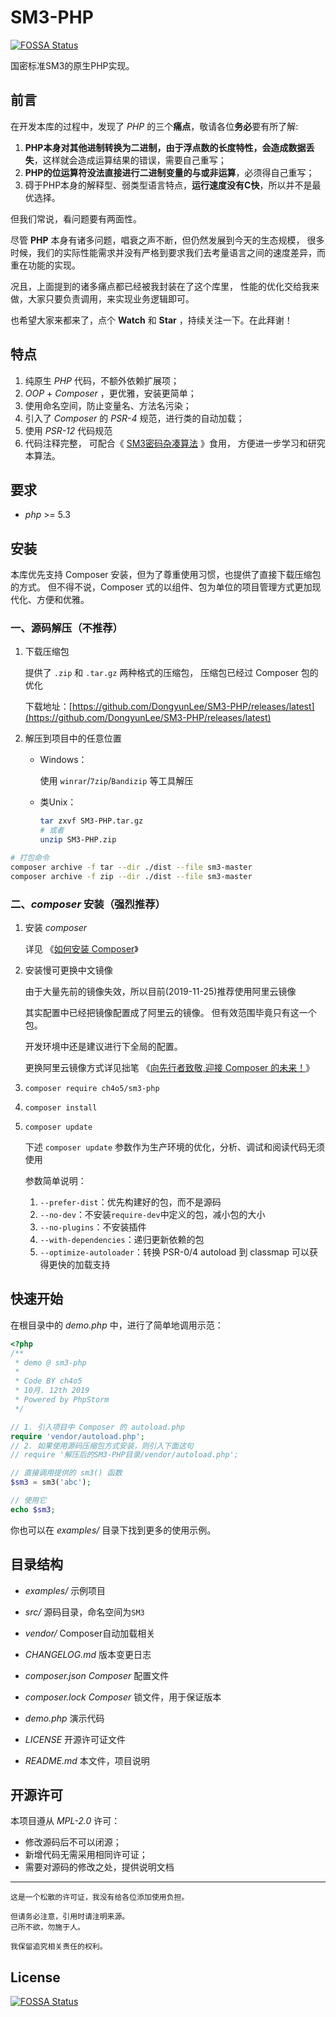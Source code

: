 # SM3-PHP
[![FOSSA Status](https://app.fossa.com/api/projects/git%2Bgithub.com%2FDongyunLee%2FSM3-PHP.svg?type=shield)](https://app.fossa.com/projects/git%2Bgithub.com%2FDongyunLee%2FSM3-PHP?ref=badge_shield)


国密标准SM3的原生PHP实现。

## 前言

在开发本库的过程中，发现了 *PHP* 的三个**痛点**，敬请各位**务必**要有所了解:

1. **PHP本身对其他进制转换为二进制，由于浮点数的长度特性，会造成数据丢失**，这样就会造成运算结果的错误，需要自己重写；
2. **PHP的位运算符没法直接进行二进制变量的与或非运算**，必须得自己重写；
3. 碍于PHP本身的解释型、弱类型语言特点，**运行速度没有C快**，所以并不是最优选择。

但我们常说，看问题要有两面性。 

尽管 **PHP** 本身有诸多问题，唱衰之声不断，但仍然发展到今天的生态规模， 
很多时候，我们的实际性能需求并没有严格到要求我们去考量语言之间的速度差异，而重在功能的实现。 

况且，上面提到的诸多痛点都已经被我封装在了这个库里， 
性能的优化交给我来做，大家只要负责调用，来实现业务逻辑即可。

也希望大家来都来了，点个 **Watch** 和 **Star** ，持续关注一下。在此拜谢！

## 特点

1. 纯原生 *PHP* 代码，不额外依赖扩展项；
2. *OOP* + *Composer* ，更优雅，安装更简单；
3. 使用命名空间，防止变量名、方法名污染；
4. 引入了 *Composer* 的 *PSR-4* 规范，进行类的自动加载；
5. 使用 *PSR-12* 代码规范
5. 代码注释完整，
    可配合《 [SM3密码杂凑算法](http://www.sca.gov.cn/sca/xwdt/2010-12/17/1002389/files/302a3ada057c4a73830536d03e683110.pdf) 》食用，
    方便进一步学习和研究本算法。


## 要求

* *php* >= 5.3

## 安装

本库优先支持 Composer 安装，但为了尊重使用习惯，也提供了直接下载压缩包的方式。
但不得不说，Composer 式的以组件、包为单位的项目管理方式更加现代化、方便和优雅。

### 一、源码解压（不推荐）
1. 下载压缩包
    
    提供了 `.zip` 和 `.tar.gz` 两种格式的压缩包，
    压缩包已经过 Composer 包的优化

    下载地址：[https://github.com/DongyunLee/SM3-PHP/releases/latest](https://github.com/DongyunLee/SM3-PHP/releases/latest)
    
2. 解压到项目中的任意位置
    * Windows：
        
        使用 `winrar`/`7zip`/`Bandizip` 等工具解压
    * 类Unix：
        ```bash
        tar zxvf SM3-PHP.tar.gz
        # 或者
        unzip SM3-PHP.zip
        ```
```bash
# 打包命令
composer archive -f tar --dir ./dist --file sm3-master
composer archive -f zip --dir ./dist --file sm3-master
```

### 二、*composer* 安装（强烈推荐）

1. 安装 *composer*

    详见 《[如何安装 Composer](https://pkg.phpcomposer.com/#how-to-install-composer)》
2. 安装慢可更换中文镜像
    
    由于大量先前的镜像失效，所以目前(2019-11-25)推荐使用阿里云镜像
    
    其实配置中已经把镜像配置成了阿里云的镜像。
    但有效范围毕竟只有这一个包。
    
    开发环境中还是建议进行下全局的配置。
    
    更换阿里云镜像方式详见拙笔 《[向先行者致敬,迎接 Composer 的未来！](https://blog.doylee.cn/composer-chinese-mirror/)》
3. `composer require ch4o5/sm3-php`
4. `composer install`
5. `composer update`
    
    下述 `composer update` 参数作为生产环境的优化，分析、调试和阅读代码无须使用
    
    参数简单说明：
    1. `--prefer-dist`：优先构建好的包，而不是源码
    2. `--no-dev`：不安装`require-dev`中定义的包，减小包的大小
    3. `--no-plugins`：不安装插件
    4. `--with-dependencies`：递归更新依赖的包
    5. `--optimize-autoloader`：转换 PSR-0/4 autoload 到 classmap 可以获得更快的加载支持

## 快速开始

在根目录中的 *demo.php* 中，进行了简单地调用示范：

```php
<?php
/**
 * demo @ sm3-php
 *
 * Code BY ch4o5
 * 10月. 12th 2019
 * Powered by PhpStorm
 */

// 1. 引入项目中 Composer 的 autoload.php
require 'vendor/autoload.php';
// 2. 如果使用源码压缩包方式安装，则引入下面这句
// require '解压后的SM3-PHP目录/vendor/autoload.php';

// 直接调用提供的 sm3() 函数
$sm3 = sm3('abc');

// 使用它
echo $sm3;
``` 
你也可以在 *examples/* 目录下找到更多的使用示例。

## 目录结构

- *examples/*
    示例项目

- *src/*
    源码目录，命名空间为`SM3`

- *vendor/*
    Composer自动加载相关

- *CHANGELOG.md*
    版本变更日志

- *composer.json*
    *Composer* 配置文件
    
- *composer.lock*
    *Composer* 锁文件，用于保证版本
    
- *demo.php*
    演示代码
    
- *LICENSE*
    开源许可证文件

- *README.md*
    本文件，项目说明
    

## 开源许可

本项目遵从 *MPL-2.0* 许可：

* 修改源码后不可以闭源；
* 新增代码无需采用相同许可证；
* 需要对源码的修改之处，提供说明文档

---

    这是一个松散的许可证，我没有给各位添加使用负担。
    
    但请务必注意，引用时请注明来源。
    己所不欲，勿施于人。
    
    我保留追究相关责任的权利。


## License
[![FOSSA Status](https://app.fossa.com/api/projects/git%2Bgithub.com%2FDongyunLee%2FSM3-PHP.svg?type=large)](https://app.fossa.com/projects/git%2Bgithub.com%2FDongyunLee%2FSM3-PHP?ref=badge_large)